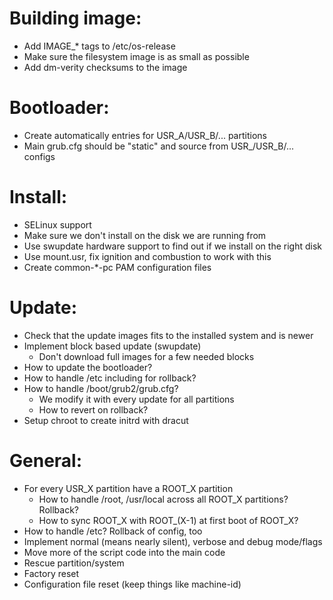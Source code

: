 # Building image:
* Add IMAGE_* tags to /etc/os-release
* Make sure the filesystem image is as small as possible
* Add dm-verity checksums to the image

# Bootloader:
* Create automatically entries for USR_A/USR_B/... partitions
* Main grub.cfg should be "static" and source from USR_/USR_B/... configs

# Install:
* SELinux support
* Make sure we don't install on the disk we are running from
* Use swupdate hardware support to find out if we install on the right disk
* Use mount.usr, fix ignition and combustion to work with this
* Create common-*-pc PAM configuration files

# Update:
* Check that the update images fits to the installed system and is newer
* Implement block based update (swupdate)
  * Don't download full images for a few needed blocks
* How to update the bootloader?
* How to handle /etc including for rollback?
* How to handle /boot/grub2/grub.cfg?
  * We modify it with every update for all partitions
  * How to revert on rollback?
* Setup chroot to create initrd with dracut

# General:
* For every USR_X partition have a ROOT_X partition
  * How to handle /root, /usr/local across all ROOT_X partitions? Rollback?
  * How to sync ROOT_X with ROOT_(X-1) at first boot of ROOT_X?
* How to handle /etc? Rollback of config, too
* Implement normal (means nearly silent), verbose and debug mode/flags
* Move more of the script code into the main code
* Rescue partition/system
* Factory reset
* Configuration file reset (keep things like machine-id)
